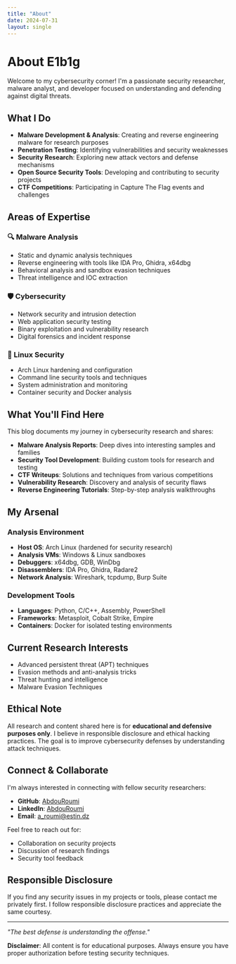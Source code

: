 ```yaml
---
title: "About"
date: 2024-07-31
layout: single
---
```


# About E1b1g

Welcome to my cybersecurity corner! I'm a passionate security researcher, malware analyst, and developer focused on understanding and defending against digital threats.

## What I Do

- **Malware Development & Analysis**: Creating and reverse engineering malware for research purposes
- **Penetration Testing**: Identifying vulnerabilities and security weaknesses
- **Security Research**: Exploring new attack vectors and defense mechanisms  
- **Open Source Security Tools**: Developing and contributing to security projects
- **CTF Competitions**: Participating in Capture The Flag events and challenges

## Areas of Expertise

### 🔍 Malware Analysis
- Static and dynamic analysis techniques
- Reverse engineering with tools like IDA Pro, Ghidra, x64dbg
- Behavioral analysis and sandbox evasion techniques
- Threat intelligence and IOC extraction

### 🛡️ Cybersecurity
- Network security and intrusion detection
- Web application security testing
- Binary exploitation and vulnerability research
- Digital forensics and incident response

### 🐧 Linux Security
- Arch Linux hardening and configuration
- Command line security tools and techniques
- System administration and monitoring
- Container security and Docker analysis

## What You'll Find Here

This blog documents my journey in cybersecurity research and shares:

- **Malware Analysis Reports**: Deep dives into interesting samples and families
- **Security Tool Development**: Building custom tools for research and testing
- **CTF Writeups**: Solutions and techniques from various competitions
- **Vulnerability Research**: Discovery and analysis of security flaws
- **Reverse Engineering Tutorials**: Step-by-step analysis walkthroughs

## My Arsenal

### Analysis Environment
- **Host OS**: Arch Linux (hardened for security research)
- **Analysis VMs**: Windows & Linux sandboxes
- **Debuggers**: x64dbg, GDB, WinDbg
- **Disassemblers**: IDA Pro, Ghidra, Radare2
- **Network Analysis**: Wireshark, tcpdump, Burp Suite

### Development Tools
- **Languages**: Python, C/C++, Assembly, PowerShell
- **Frameworks**: Metasploit, Cobalt Strike, Empire
- **Containers**: Docker for isolated testing environments

## Current Research Interests

- Advanced persistent threat (APT) techniques
- Evasion methods and anti-analysis tricks
- Threat hunting and intelligence
- Malware Evasion Techniques

## Ethical Note

All research and content shared here is for **educational and defensive purposes only**. I believe in responsible disclosure and ethical hacking practices. The goal is to improve cybersecurity defenses by understanding attack techniques.

## Connect & Collaborate

I'm always interested in connecting with fellow security researchers:

- **GitHub**: [AbdouRoumi](https://github.com/AbdouRoumi)
- **LinkedIn**: [AbdouRoumi](https://www.linkedin.com/in/abdelghafour-roumi-94633b212)
- **Email**: a_roumi@estin.dz

Feel free to reach out for:
- Collaboration on security projects
- Discussion of research findings
- Security tool feedback

## Responsible Disclosure

If you find any security issues in my projects or tools, please contact me privately first. I follow responsible disclosure practices and appreciate the same courtesy.

---

*"The best defense is understanding the offense."*

**Disclaimer**: All content is for educational purposes. Always ensure you have proper authorization before testing security techniques.